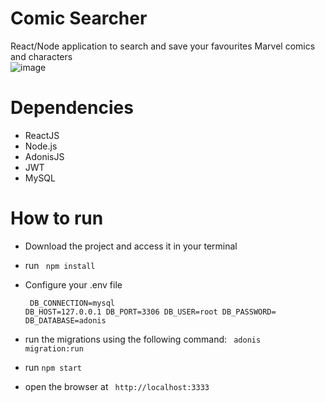 # Comic Searcher
React/Node application to search and save your favourites Marvel comics and characters
<br>
![image](https://user-images.githubusercontent.com/40416044/134186948-54051153-7d83-4063-ac7b-b50fee8a537a.png)

# Dependencies 

- ReactJS
- Node.js
- AdonisJS
- JWT
- MySQL

# How to run

- Download the project and access it in your terminal
- run <code> npm install </code> 
- Configure your .env file<code><pre>
  DB_CONNECTION=mysql 
  DB_HOST=127.0.0.1
  DB_PORT=3306
  DB_USER=root
  DB_PASSWORD=
  DB_DATABASE=adonis 
  </pre></code>

- run the migrations using the following command: <code> adonis migration:run </code>
- run <code>npm start</code> 
- open the browser at <code> http://localhost:3333 </code>
